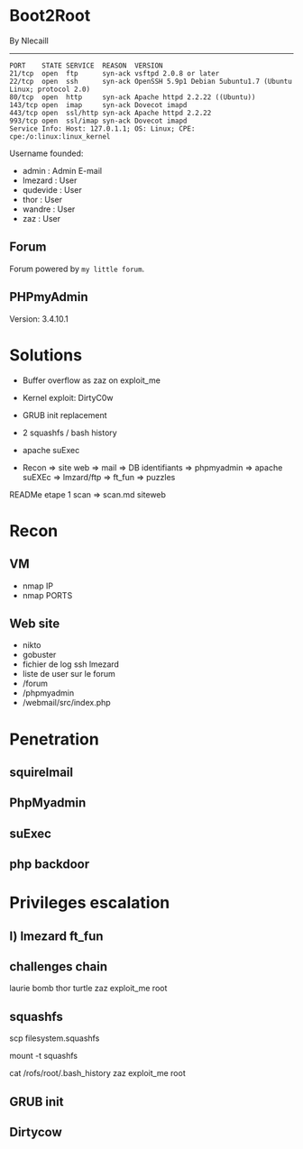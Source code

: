# Boot2Root

By Nlecaill

---------- 

```
PORT    STATE SERVICE  REASON  VERSION
21/tcp  open  ftp      syn-ack vsftpd 2.0.8 or later
22/tcp  open  ssh      syn-ack OpenSSH 5.9p1 Debian 5ubuntu1.7 (Ubuntu Linux; protocol 2.0)
80/tcp  open  http     syn-ack Apache httpd 2.2.22 ((Ubuntu))
143/tcp open  imap     syn-ack Dovecot imapd
443/tcp open  ssl/http syn-ack Apache httpd 2.2.22
993/tcp open  ssl/imap syn-ack Dovecot imapd
Service Info: Host: 127.0.1.1; OS: Linux; CPE: cpe:/o:linux:linux_kernel
```

Username founded:
- admin     : Admin 	  	E-mail
- lmezard 	: User 	  	 
- qudevide 	: User 	  	 
- thor 	    : User 	  	 
- wandre 	: User 	  	 
- zaz 	    : User 	 

## Forum

Forum powered by `my little forum`.

## PHPmyAdmin

Version: 3.4.10.1

# Solutions

- Buffer overflow as zaz on exploit_me
- Kernel exploit: DirtyC0w
- GRUB init replacement
- 2 squashfs / bash history
- apache suExec

- Recon => site web => mail => DB identifiants => phpmyadmin => apache suEXEc => lmzard/ftp => ft_fun => puzzles

READMe
etape 1
scan => scan.md
siteweb

# Recon

## VM
- nmap IP
- nmap PORTS
## Web site
- nikto
- gobuster
- fichier de log ssh lmezard
- liste de user sur le forum
- /forum
- /phpmyadmin
- /webmail/src/index.php






# Penetration

## squirelmail

## PhpMyadmin


## suExec

## php backdoor








# Privileges escalation

## I) lmezard         ft_fun

## challenges chain
laurie          bomb
thor            turtle
zaz             exploit_me
root

## squashfs

scp filesystem.squashfs

mount -t squashfs

cat /rofs/root/.bash_history
zaz             exploit_me
root



## GRUB init

## Dirtycow